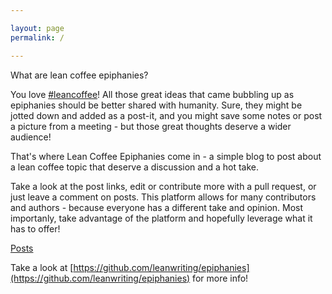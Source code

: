 ```yaml
---

layout: page
permalink: /

---
```


What are lean coffee epiphanies?

You love [#leancoffee](https://twitter.com/hashtag/leancoffee)! All those great ideas that came bubbling up as epiphanies should be better shared with humanity.  Sure, they might be jotted down and added as a post-it, and you might save some notes or post a picture from a meeting - but those great thoughts deserve a wider audience!

That's where Lean Coffee Epiphanies come in - a simple blog to post about a lean coffee topic that deserve a discussion and a hot take.

Take a look at the post links, edit or contribute more with a pull request, or just leave a comment on posts.  This platform allows for many contributors and authors - because everyone has a different take and opinion.  Most importanly, take advantage of the platform and hopefully leverage what it has to offer!

[Posts](http://epiphanies.leanwriting.org/posts/)

Take a look at [https://github.com/leanwriting/epiphanies](https://github.com/leanwriting/epiphanies) for more info!
